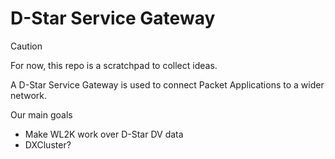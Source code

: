 # D-Star Service Gateway

> [!CAUTION]
> For now, this repo is a scratchpad to collect ideas.

A D-Star Service Gateway is used to connect Packet Applications to a wider network.

Our main goals
  * Make WL2K work over D-Star DV data
  * DXCluster?
